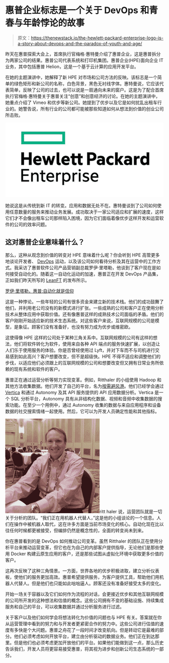# 惠普企业标志是一个关于 DevOps 和青春与年龄悖论的故事

> 原文：<https://thenewstack.io/the-hewlett-packard-enterprise-logo-is-a-story-about-devops-and-the-paradox-of-youth-and-age/>

昨天在惠普探索大会上，首席执行官梅格·惠特曼介绍了惠普企业，这是惠普拆分为两家公司的结果。惠普公司代表系统和打印机集团。惠普企业(HPE)面向企业 IT 业务，其中包括惠普 Helion，这是一个基于云计算的应用开发平台。

在她的主题演讲中，她解释了新 HPE 对市场和公司方法的反映。该标志是一个简单的绿色矩形和新公司的名称，白色背景，黑色无衬线字体。惠特曼说，它应该代表简单，反映了公司的过去，也可以说是一扇通向未来的窗户。这是为了配合首席执行官梅格·惠特曼关于惠普关注“创意”和创意经济的讨论。在她的主题演讲中，她重点介绍了 Vimeo 和优步等新公司。她提到了优步以及它是如何扰乱出租车行业的。她警告说，所有行业的公司都可能被那些知道如何从想法到价值的创业公司所击败。

[![hp_enterprise_logo](img/dec0b7bbcb48020d1e52318345fafec5.png)](https://thenewstack.io/wp-content/uploads/2015/06/hp_enterprise_logo.jpg)

她说这是从传统到新 IT 的转变。应用和数据无处不在。惠特曼谈到了公司如何使用任意数量的服务来推动业务发展。成功取决于一家公司适应和扩展的速度，这样它们才不会像出租车公司那样陷入困境，因为它们面临着像优步这样开发和运营软件的公司的效率问题。

## 这对惠普企业意味着什么？

那么，这种从观念到价值的转变对 HPE 意味着什么呢？你会听到 HPE 高管更多地谈论开发者、 [DevOps](https://thenewstack.io/category/devops/) 运动，以及该公司如何看待分析及其在运营中的工作方式。我采访了惠普软件公司产品营销副总裁罗伊·里塔勒，他谈到了客户现在是如何接受自动化的。随着这一自动化运动的加速，惠普正在开发 DevOps 产品集，正如我们昨天所写的 [LeanFT](https://thenewstack.io/hp-embraces-rivals-in-bid-for-hybrid-cloud-business-developer-love/) 的发布所示。

[罗伊·里塔勒，惠普:自动化就是信仰](https://thenewstack.simplecast.com/episodes/roy-ritthaler-hp-automating-is-believing)

这是一种悖论。一些年轻的公司有很多资金来建立新的技术栈。他们的成功鼓舞了他们，并利用老公司没有的新模式进行扩张。一些成熟的公司和客户正在使用分析技术从整体应用中获取价值。还有像惠普这样的成熟技术公司面临的矛盾。他们的客户刚刚开始适应新的技术生态系统。对这些客户来说，互联网规模的公司是模型，是象征。顾客们没有准备好，也没有努力成为优步或维密欧。

这使得像 HPE 这样的公司处于某种三角关系中。互联网规模的公司有这样的想法，他们将软件转化为软件，使用来自各种 API 端点的服务快速扩展，以创造让人们乐于使用服务的体验。你是否曾经使用过 Lyft，并对下车而不与司机进行交易感到如此高兴？客户想要改变，但不是超级快。HPE 不得不适应和调整他们的步伐，以适应他们必须跟上的互联网规模的公司和想要改变但又拥有日常业务所依赖的现有系统和软件的客户。

惠普正在通过运营分析等努力实现变革。例如，Ritthaler 的小组使用 Hadoop 和其他方法收集数据。他们开发了自己的平台，名为[按需避风港](http://www8.hp.com/us/en/software-solutions/big-data-platform-haven/features.html)。他们已经学会通过 [Vertica](http://www.vertica.com/about/) 和通过 Autonomy 及其 API 服务提供的 API 应用数据分析。Vertica 是一个 SQL 分析平台，Autonomy 具有从非结构化数据、视频和音频中收集数据的搜索功能。在至少一个用例中，通过 Autonomy 收集的数据与来自应用程序和设备数据的社交搜索情绪一起使用。然后，它可以为开发人员确定性能和其他指标。

[![IMG_20150602_130637](img/a139bd16879c35ecebb574f0e452b38b.png)](https://thenewstack.io/wp-content/uploads/2015/06/IMG_20150602_130637.jpg)ritt haler 说，运营团队就是一切关于分析的团队。“我们正在用机器人代替人，”这是他的小组谈论的一个信息。人们在操作中被机器人取代，这在许多方面是当前市场变化的核心。自动化现在比以往任何时候都更被接受，但编排仍然是概念性的，全面的转变尚未到来。

你在惠普看到的是 DevOps 如何推动公司变革。虽然 Ritthaler 的团队正在使用分析平台来推动运营变革，但它也在为自己的内部客户提供指导，无论他们是那些使用 Docker 构建云原生应用的客户，还是那些试图从虚拟化环境中获取更多价值的客户。

这再次反映了这种三角情景。一方面，世界各地的优步积极进取，建立分析仪表板，使他们的服务更加高效。惠普希望提供服务，为客户提供工具，帮助他们用机器人代替人。但是他们也只能如此咄咄逼人。顾客还没有准备好接受太多的变化。

开始一场关于容器以及它们如何作为流程的对话，会更接近优步和其他互联网规模的公司所开发的这种想法和估值的概念。这些公司拥有不变的基础设施、持续集成服务和自己的平台，可以收集数据并通过分析服务进行过滤。

关于客户以及他们如何学会将想法转化为价值的问题也与 HPE 有关。答案就在你从运营管理中看到的努力和与开发者更紧密合作的努力中。这些公司进行估值的速度有多快是个大问题。惠普之舟花了一段时间才改变航向。但是转动它是最难的部分。他们必须考虑如何开放平台，建立由分析驱动的数据业务。他们正在到达那里。但是他们也必须考虑更加开放他们的平台。如果他们能做到这一点，那么历史告诉我们，开发人员将更容易接受惠普，将其视为进步和创新公司生态系统的一部分。

<svg xmlns:xlink="http://www.w3.org/1999/xlink" viewBox="0 0 68 31" version="1.1"><title>Group</title> <desc>Created with Sketch.</desc></svg>